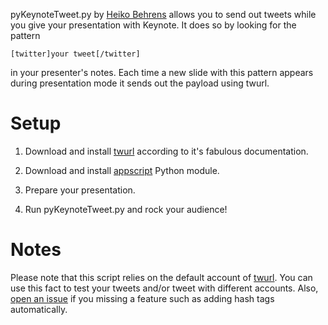 pyKeynoteTweet.py by [Heiko Behrens][1] allows you to send out tweets while you give your presentation with Keynote. It does so by looking for the pattern

    [twitter]your tweet[/twitter]

in your presenter's notes. Each time a new slide with this pattern appears during presentation mode it sends out the payload using twurl.

Setup
=====

 1. Download and install [twurl][2] according to it's fabulous documentation.

 2. Download and install [appscript][3] Python module.

 3. Prepare your presentation.

 4. Run pyKeynoteTweet.py and rock your audience!

Notes
=====
Please note that this script relies on the default account of [twurl][2]. You can use this fact to test your tweets and/or tweet with different accounts. Also, [open an issue][4] if you missing a feature such as adding hash tags automatically.

  [1]: http://HeikoBehrens.net
  [2]: https://github.com/marcel/twurl
  [3]: http://appscript.sourceforge.net
  [4]: https://github.com/HBehrens/pyKeynoteTweet/issues